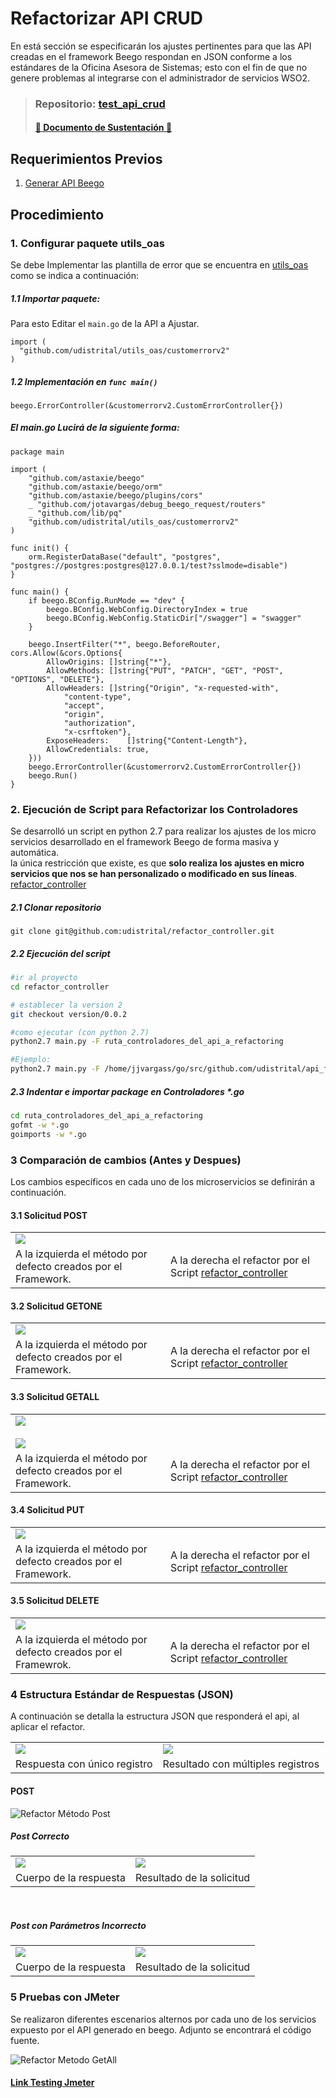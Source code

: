 # Refactorizar API CRUD

En está sección se especificarán los ajustes pertinentes para que las API creadas en el framework Beego respondan en JSON conforme a los estándares de la Oficina Asesora de Sistemas; esto con el fin de que no genere problemas al integrarse con el administrador de servicios WSO2.

>### **Repositorio:** [test_api_crud](https://github.com/udistrital/test_api_crud)
>#### [:book: Documento de Sustentación :book:](https://docs.google.com/document/d/1wxf8QB-qZ3c5H2irR6kV6SoVQMw5LNNkp3aFLo9nooI/edit?usp=sharing)


## Requerimientos Previos
1. [Generar API Beego](generar_api.md)

## Procedimiento

### 1. Configurar paquete utils_oas

Se debe Implementar las plantilla de error que se encuentra en [utils_oas](https://github.com/udistrital/utils_oas) como se indica a continuación:

##### 1.1 Importar paquete:
Para esto Editar el `main.go` de la API a Ajustar.
```golang
import (
  "github.com/udistrital/utils_oas/customerrorv2"
)
```
##### 1.2 Implementación en `func main()`
```golang
beego.ErrorController(&customerrorv2.CustomErrorController{})
```

##### El **main.go** Lucirá de la siguiente forma:
```golang
package main

import (
    "github.com/astaxie/beego"
    "github.com/astaxie/beego/orm"
    "github.com/astaxie/beego/plugins/cors"
    _ "github.com/jotavargas/debug_beego_request/routers"
    _ "github.com/lib/pq"
    "github.com/udistrital/utils_oas/customerrorv2"
)

func init() {
    orm.RegisterDataBase("default", "postgres", "postgres://postgres:postgres@127.0.0.1/test?sslmode=disable")
}

func main() {
    if beego.BConfig.RunMode == "dev" {
        beego.BConfig.WebConfig.DirectoryIndex = true
        beego.BConfig.WebConfig.StaticDir["/swagger"] = "swagger"
    }

    beego.InsertFilter("*", beego.BeforeRouter, cors.Allow(&cors.Options{
        AllowOrigins: []string{"*"},
        AllowMethods: []string{"PUT", "PATCH", "GET", "POST", "OPTIONS", "DELETE"},
        AllowHeaders: []string{"Origin", "x-requested-with",
            "content-type",
            "accept",
            "origin",
            "authorization",
            "x-csrftoken"},
        ExposeHeaders:    []string{"Content-Length"},
        AllowCredentials: true,
    }))
    beego.ErrorController(&customerrorv2.CustomErrorController{})
    beego.Run()
}
```

### 2. Ejecución de Script para Refactorizar los Controladores
Se desarrolló un script en python 2.7 para realizar los ajustes de los micro servicios desarrollado en el framework Beego de forma masiva y automática.   
la única restricción que existe, es que **solo realiza los ajustes en micro servicios que nos se han personalizado o modificado en sus líneas**. [refactor_controller](https://github.com/udistrital/refactor_controller)

##### 2.1  Clonar repositorio
```golang
git clone git@github.com:udistrital/refactor_controller.git
```
##### 2.2 Ejecución del script
```bash
#ir al proyecto
cd refactor_controller

# establecer la version 2
git checkout version/0.0.2

#como ejecutar (con python 2.7)
python2.7 main.py -F ruta_controladores_del_api_a_refactoring

#Ejemplo:
python2.7 main.py -F /home/jjvargass/go/src/github.com/udistrital/api_financiera/controllers
```
##### 2.3 Indentar e importar package en Controladores *.go
```bash
cd ruta_controladores_del_api_a_refactoring
gofmt -w *.go
goimports -w *.go
```

### 3 Comparación de cambios (Antes y Despues)
Los cambios específicos en cada uno de los microservicios se definirán a continuación.

#### 3.1 Solicitud POST
<table>
 <tr>
  <td colspan="2"><img src="/generacion_de_apis/img/post.png">
</td>
 </tr>
 <tr>
  <td>A la izquierda el método por defecto creados por el Framework. </td>
  <td>A la derecha el refactor por el Script <a href="https://github.com/udistrital/refactor_controller">refactor_controller</a> </td>
 </tr>
</table>

#### 3.2 Solicitud GETONE
<table>
 <tr>
  <td colspan="2"><img src="/generacion_de_apis/img/getOne.png">
</td>
 </tr>
 <tr>
  <td>A la izquierda el método por defecto creados por el Framework. </td>
  <td>A la derecha el refactor por el Script <a href="https://github.com/udistrital/refactor_controller">refactor_controller</a> </td>
 </tr>
</table>


#### 3.3 Solicitud GETALL
<table>
 <tr>
  <td colspan="2">
    <img src="/generacion_de_apis/img/getAll-1.png"><br><br>
    <img src="/generacion_de_apis/img/getAll-2.png">
  </td>
 </tr>
 <tr>
  <td>A la izquierda el método por defecto creados por el Framework. </td>
  <td>A la derecha el refactor por el Script <a href="https://github.com/udistrital/refactor_controller">refactor_controller</a> </td>
 </tr>
</table>


#### 3.4 Solicitud PUT
<table>
 <tr>
  <td colspan="2"><img src="/generacion_de_apis/img/put.png">
</td>
 </tr>
 <tr>
  <td>A la izquierda el método por defecto creados por el Framework. </td>
  <td>A la derecha el refactor por el Script <a href="https://github.com/udistrital/refactor_controller">refactor_controller</a> </td>
 </tr>
</table>

#### 3.5 Solicitud DELETE
<table>
 <tr>
  <td colspan="2"><img src="/generacion_de_apis/img/delete.png">
</td>
 </tr>
 <tr>
  <td>A la izquierda el método por defecto creados por el Framewrok. </td>
  <td>A la derecha el refactor por el Script <a href="https://github.com/udistrital/refactor_controller">refactor_controller</a> </td>
 </tr>
</table>


### 4 Estructura Estándar de Respuestas (JSON)
A continuación se detalla la estructura JSON que responderá el api, al aplicar el refactor.

<table>
 <tr>
  <td><img src="/generacion_de_apis/img/jsonUnicoRegistros.png">
  <td><img src="/generacion_de_apis/img/jsonMultiplesRegistros.png">
</td>
 </tr>
 <tr>
  <td>Respuesta con único registro </td>
  <td>Resultado con múltiples registros</td>
 </tr>
</table>


#### POST
![Refactor Método Post](/generacion_de_apis/img/post_test.png)

##### Post Correcto
<table>
 <tr>
  <td><img src="/generacion_de_apis/img/post-correcto-1.png">
  <td><img src="/generacion_de_apis/img/post-correcto-2.png">
</td>
 </tr>
 <tr>
  <td>Cuerpo de la respuesta </td>
  <td>Resultado de la solicitud</td>
 </tr>
</table>

<br>

##### Post con Parámetros Incorrecto
<table>
 <tr>
  <td><img src="/generacion_de_apis/img/post-incorrecto-1.png">
  <td><img src="/generacion_de_apis/img/post-incorrecto-2.png">
</td>
 </tr>
 <tr>
  <td>Cuerpo de la respuesta </td>
  <td>Resultado de la solicitud</td>
 </tr>
</table>



### 5 Pruebas con JMeter
Se realizaron diferentes escenarios alternos por cada uno de los servicios expuesto por el API generado en beego.  Adjunto se encontrará el código fuente.

![Refactor Metodo GetAll](/generacion_de_apis/img/test_jmeter.png)
#### [Link Testing Jmeter](/generacion_de_apis/src/beegoTodasLasSolicitudes.jmx)
